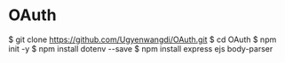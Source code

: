 # OAuth

$ git clone https://github.com/Ugyenwangdi/OAuth.git
$ cd OAuth
$ npm init -y
$ npm install dotenv --save
$ npm install express ejs body-parser 
